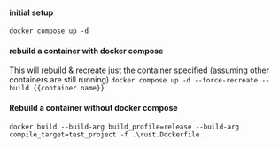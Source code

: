#### initial setup
``docker compose up -d``

#### rebuild a container with docker compose
This will rebuild & recreate just the container specified (assuming other containers are still running)
``docker compose up -d --force-recreate --build {{container name}}``

#### Rebuild a container without docker compose
``docker build --build-arg build_profile=release --build-arg compile_target=test_project -f .\rust.Dockerfile .``
